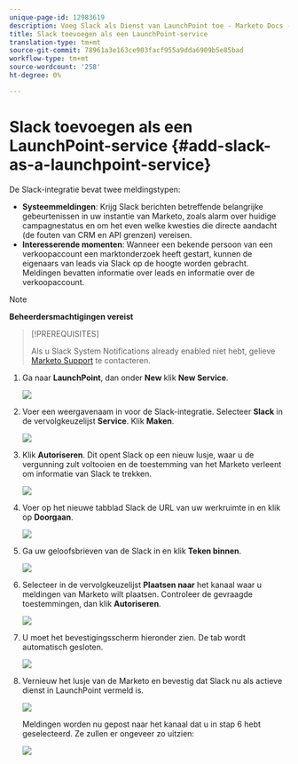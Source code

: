 ```yaml
---
unique-page-id: 12983619
description: Voeg Slack als Dienst van LaunchPoint toe - Marketo Docs - de Documentatie van het Product
title: Slack toevoegen als een LaunchPoint-service
translation-type: tm+mt
source-git-commit: 78961a3e163ce903facf955a9dda6909b5e85bad
workflow-type: tm+mt
source-wordcount: '258'
ht-degree: 0%

---
```



# Slack toevoegen als een LaunchPoint-service {#add-slack-as-a-launchpoint-service}

De Slack-integratie bevat twee meldingstypen:

* **Systeemmeldingen**: Krijg Slack berichten betreffende belangrijke gebeurtenissen in uw instantie van Marketo, zoals alarm over huidige campagnestatus en om het even welke kwesties die directe aandacht (de fouten van CRM en API grenzen) vereisen.
* **Interesserende momenten**: Wanneer een bekende persoon van een verkoopaccount een marktonderzoek heeft gestart, kunnen de eigenaars van leads via Slack op de hoogte worden gebracht. Meldingen bevatten informatie over leads en informatie over de verkoopaccount.

>[!NOTE]
>
>**Beheerdersmachtigingen vereist**

>[!PREREQUISITES]
>
>Als u Slack System Notifications already enabled niet hebt, gelieve [Marketo Support](https://nation.marketo.com/t5/Support/ct-p/Support) te contacteren.

1. Ga naar **LaunchPoint**, dan onder **New** klik **New Service**.

   ![](assets/image2017-11-27-14-3a13-3a18.png)

1. Voer een weergavenaam in voor de Slack-integratie. Selecteer **Slack** in de vervolgkeuzelijst **Service**. Klik **Maken**.

   ![](assets/image2017-11-27-15-3a54-3a11.png)

1. Klik **Autoriseren**. Dit opent Slack op een nieuw lusje, waar u de vergunning zult voltooien en de toestemming van het Marketo verleent om informatie van Slack te trekken.

   ![](assets/image2017-11-27-14-3a16-3a6.png)

1. Voer op het nieuwe tabblad Slack de URL van uw werkruimte in en klik op **Doorgaan**.

   ![](assets/image2017-11-27-15-3a1-3a29.png)

1. Ga uw geloofsbrieven van de Slack in en klik **Teken binnen**.

   ![](assets/image2017-11-27-15-3a1-3a3.png)

1. Selecteer in de vervolgkeuzelijst **Plaatsen naar** het kanaal waar u meldingen van Marketo wilt plaatsen. Controleer de gevraagde toestemmingen, dan klik **Autoriseren**.

   ![](assets/image2018-1-9-13-3a21-3a50.png)

1. U moet het bevestigingsscherm hieronder zien. De tab wordt automatisch gesloten.

   ![](assets/image2017-11-27-15-3a51-3a57.png)

1. Vernieuw het lusje van de Marketo en bevestig dat Slack nu als actieve dienst in LaunchPoint vermeld is.

   ![](assets/image2017-11-27-15-3a55-3a37.png)

   Meldingen worden nu gepost naar het kanaal dat u in stap 6 hebt geselecteerd. Ze zullen er ongeveer zo uitzien:

   ![](assets/samplenotification.png)
